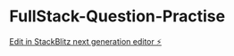 # FullStack-Question-Practise

[Edit in StackBlitz next generation editor ⚡️](https://stackblitz.com/~/github.com/Info-Vigneshwaran/FullStack-Question-Practise)